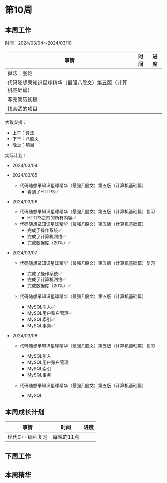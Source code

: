 # 第10周

## 本周工作

时间：2024/03/04～2024/03/10

| 事情                                                       | 时间 | 进度 |
| ---------------------------------------------------------- | ---- | ---- |
| 算法：图论                                                 |      |      |
| 代码随想录知识星球精华（最强八股文）第五版（计算机基础篇） |      |      |
| 写完简历初稿                                               |      |      |
| 找合适的项目                                               |      |      |

大致安排：

+ 上午：算法
+ 下午：八股文
+ 晚上：项目

实际计划：

+ 2024/03/04
+ 2024/03/05
  + 代码随想录知识星球精华（最强八股文）第五版（计算机基础篇）
    + 看到了HTTP3✅

+ 2024/03/06
  + 代码随想录知识星球精华（最强八股文）第五版（计算机基础篇）复习
    + HTTP3之前的所有内容✅
  + 代码随想录知识星球精华（最强八股文）第五版（计算机基础篇）
    + 完成了操作系统✅
    + 完成了计算机网络✅
    + 完成数据库（20%）✅
+ 2024/03/07
  + 代码随想录知识星球精华（最强八股文）第五版（计算机基础篇）复习
    + 完成了操作系统✅
    + 完成了计算机网络✅
    + 完成数据库（20%）✅
  
  + 代码随想录知识星球精华（最强八股文）第五版（计算机基础篇）
    + MySQL引入✅
    + MySQL用户账户管理✅
    + MySQL索引✅
    + MySQL事务✅
  
+ 2024/03/08
  + 代码随想录知识星球精华（最强八股文）第五版（计算机基础篇）复习
    + MySQL引入
    + MySQL用户账户管理
    + MySQL索引
    + MySQL事务
  
  + 代码随想录知识星球精华（最强八股文）第五版（计算机基础篇）
    + MySQL
  


## 本周成长计划

| 事情            | 时间       | 进度 |
| --------------- | ---------- | ---- |
| 现代C++编程复习 | 每晚的11点 |      |

## 下周工作

## 本周精华

